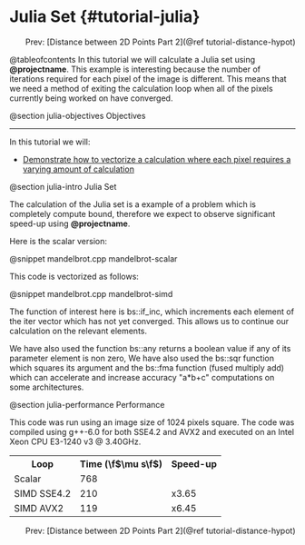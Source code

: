 Julia Set {#tutorial-julia}
=========

<div style="text-align: right;" markdown="1">Prev:  [Distance between 2D Points Part 2](@ref tutorial-distance-hypot)</div>

@tableofcontents
In this tutorial we will calculate a Julia set using **@projectname**. This example is interesting because
the number of iterations required for each pixel of the image is different. This means that we need a method
of exiting the calculation loop when all of the pixels currently being worked on have converged.

@section julia-objectives Objectives

-------------------------------------

In this tutorial we will:
- [Demonstrate how to vectorize a calculation where each pixel requires a varying amount of calculation](#julia-calculation)

@section julia-intro Julia Set

The calculation of the Julia set is a example of a problem which is completely compute bound, therefore
we expect to observe significant speed-up using **@projectname**.

Here is the scalar version:

@snippet mandelbrot.cpp mandelbrot-scalar

This code is vectorized as follows:

@snippet mandelbrot.cpp mandelbrot-simd

The function of interest here is bs::if_inc, which increments each element of the iter vector which has
not yet converged. This allows us to continue our calculation on the relevant elements.

We have also used the function bs::any returns a boolean value if any of its parameter element is non zero,
We have also used the bs::sqr function which squares its argument and the bs::fma function (fused multiply add) which
can accelerate and increase accuracy "a*b+c" computations on some architectures.

@section julia-performance Performance

This code was run using an image size of 1024 pixels square. The code was compiled using g++-6.0
for both SSE4.2 and AVX2 and executed on an Intel Xeon CPU E3-1240 v3 @ 3.40GHz.

<table align=center width=25% class="table-striped table-bordered">
<tr><th>Loop                <th>Time (\f$\mu s\f$) <th> Speed-up
<tr><td>Scalar              <td>768              <td>
<tr><td>SIMD SSE4.2         <td>210              <td> x3.65
<tr><td>SIMD AVX2           <td>119              <td> x6.45
</table>


<div style="text-align: right;" markdown="1">Prev:  [Distance between 2D Points Part 2](@ref tutorial-distance-hypot)</div>
